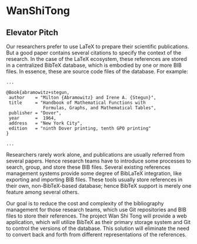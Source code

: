 # WanShiTong

## Elevator Pitch

Our researchers prefer to use LaTeX to prepare their scientific publications. But a good paper contains several citations to specify the context of the research. In the case of the LaTeX ecosystem, these references are stored in a centralized BibTeX database, which is embodied by one or more BIB files. In essence, these are source code files of the database. For example:

```
...

@Book{abramowitz+stegun,
 author    = "Milton {Abramowitz} and Irene A. {Stegun}",
 title     = "Handbook of Mathematical Functions with
              Formulas, Graphs, and Mathematical Tables",
 publisher = "Dover",
 year      =  1964,
 address   = "New York City",
 edition   = "ninth Dover printing, tenth GPO printing"
}

...
```

Researchers rarely work alone, and publications are usually referred from several papers. Hence research teams have to introduce some processes to search, group, and store these BIB files. Several existing references management systems provide some degree of BibLaTeX integration, like exporting and importing BIB files. These tools usually store references in their own, non-BibTeX-based database; hence BibTeX support is merely one feature among several others.

Our goal is to reduce the cost and complexity of the bibliography management for those research teams, which use Git repositories and BIB files to store their references. The project Wan Shi Tong will provide a web application, which will utilize BibTeX as their primary storage system and Git to control the versions of the database. This solution will eliminate the need to convert back and forth from different representations of the references.
